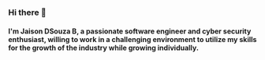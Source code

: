### Hi there 👋
#### I'm Jaison DSouza B, a passionate software engineer and cyber security enthusiast, willing to work in a challenging environment to utilize my skills for the growth of the industry while growing individually.
